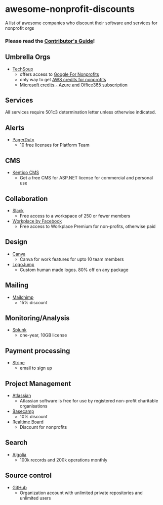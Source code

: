 # awesome-nonprofit-discounts
A list of awesome companies who discount their software and services for nonprofit orgs

### Please read the [Contributor's Guide](/ContributorsGuide.md)!

## Umbrella Orgs

* [TechSoup](https://www.techsoup.org/)
  - offers access to [Google For Nonprofits](https://www.google.com/nonprofits/)
  - only way to get [AWS credits for nonprofits](https://aws.amazon.com/government-education/nonprofits/programs/#programs)
  - [Microsoft credits - Azure and Office365 subscription](https://www.microsoft.com/en-us/nonprofits/azure)

## Services
All services require 501c3 determination letter unless otherwise indicated.

## Alerts

* [PagerDuty](https://www.pagerduty.com/foundation/)
  - 10 free licenses for Platform Team

## CMS

* [Kentico CMS](https://www.kentico.com/download-demo/free-cms-for-asp-net)
  - Get a free CMS for ASP.NET license for commercial and personal use

## Collaboration

* [Slack](https://get.slack.help/hc/en-us/articles/204368833-Slack-for-Nonprofits-program)
  - Free access to a workspace of 250 or fewer members
* [Workplace by Facebook](https://nonprofits.fb.com/topic/workplace/)
  - Free access to Workplace Premium for non-profits, otherwise paid 
  
## Design

* [Canva](https://support.canva.com/account-basics/nonprofit-program/apply-for-nonprofit/)
  - Canva for work features for upto 10 team members
* [LogoJump](https://logojump.com/)
  - Custom human made logos. 80% off on any package 
  
## Mailing
	
* [Mailchimp](https://mailchimp.com/help/about-mailchimp-discounts/)
  - 15% discount

## Monitoring/Analysis

* [Splunk](https://www.splunk.com/en_us/about-us/splunk-pledge/nonprofit-license-application.html)
  -  one-year, 10GB license   

## Payment processing

* [Stripe](https://support.stripe.com/questions/does-stripe-offer-a-fee-discount-for-non-profit-organizations)
  - email to sign up
  
## Project Management
	
* [Atlassian](https://www.atlassian.com/software/views/community-license-request?_ga=2.70501202.370984657.1538043591-445688261.1538043591)
  - Atlassian software is free for use by registered non-profit charitable organisations
* [Basecamp](https://basecamp.com/discounts)
  - 10% discount
* [Realtime Board](https://realtimeboard.com/pricing/)
  - Discount for nonprofits
  
## Search

* [Algolia](https://www.algolia.com/for-open-source)
  - 100k records and 200k operations monthly
  
## Source control

* [GitHub](https://github.com/nonprofit)
  - Organization account with unlimited private repositories and unlimited users
  
